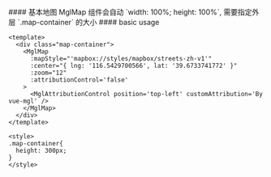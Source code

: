 <cn>
#### 基本地图
MglMap 组件会自动 `width: 100%; height: 100%`, 需要指定外层 `.map-container` 的大小
</cn>

<us>
#### basic usage
</us>

```tpl
<template>
  <div class="map-container">
    <MglMap
      :mapStyle="'mapbox://styles/mapbox/streets-zh-v1'"
      :center="{ lng: '116.5429700566', lat: '39.6733741772' }"
      :zoom="12"
      :attributionControl='false'
    >
      <MglAttributionControl position='top-left' customAttribution='By vue-mgl' />
    </MglMap>
  </div>
</template>

<style>
.map-container{
  height: 300px;
}
</style>
```
